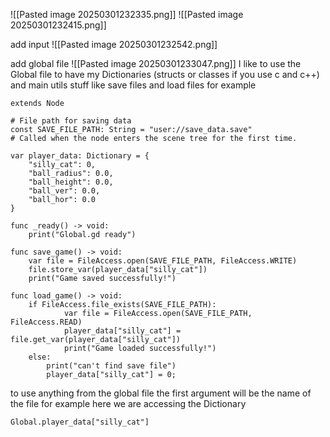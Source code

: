 ![[Pasted image 20250301232335.png]]
![[Pasted image 20250301232415.png]]



add input
![[Pasted image 20250301232542.png]]

add global file
![[Pasted image 20250301233047.png]]
I like to use the Global file to have my Dictionaries (structs or classes if you use c and c++)
and main utils stuff like save files and load files
for example
```gdscript
extends Node

# File path for saving data
const SAVE_FILE_PATH: String = "user://save_data.save"
# Called when the node enters the scene tree for the first time.

var player_data: Dictionary = {
	"silly_cat": 0,
	"ball_radius": 0.0,
	"ball_height": 0.0,
	"ball_ver": 0.0,
	"ball_hor": 0.0
}

func _ready() -> void:
	print("Global.gd ready")

func save_game() -> void:
	var file = FileAccess.open(SAVE_FILE_PATH, FileAccess.WRITE)
	file.store_var(player_data["silly_cat"])
	print("Game saved successfully!")

func load_game() -> void:
	if FileAccess.file_exists(SAVE_FILE_PATH):
			var file = FileAccess.open(SAVE_FILE_PATH, FileAccess.READ)
			player_data["silly_cat"] = file.get_var(player_data["silly_cat"])
			print("Game loaded successfully!")
	else:
		print("can't find save file")
		player_data["silly_cat"] = 0;
```

to use anything from the global file the first argument will be the name of the file 
for example here we are accessing the Dictionary
```gdscript
Global.player_data["silly_cat"]
```